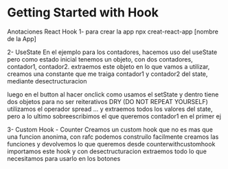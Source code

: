 # Getting Started with Hook 

Anotaciones React Hook 
1- para crear la app npx creat-react-app [nombre de la App]


2- UseState
En el ejemplo para los contadores, hacemos uso del useState
pero como estado inicial tenemos un objeto, con dos contadores,
contador1, contador2. 
extraemos este objeto en lo que vamos a utilizar,
creamos una constante que me traiga contador1 y contador2
del state, mediante desectructuracion

luego en el button al hacer onclick como usamos el setState
y dentro tiene dos objetos para no ser reiterativos DRY
(DO NOT REPEAT YOURSELF) utilizamos el operador spread ...
y extraemos todos los valores del state, pero a lo ultimo sobreescribimos el que queremos contador1 en el primer ej

3- Custom Hook - Counter
Creamos un custom hook que no es mas que una funcion anonima, con rafc podemos construilo facilmente
creamos las funciones y devolvemos lo que queremos 
desde counterwithcustomhook importamos este hook y con desectructuracion extraemos todo lo que necesitamos
para usarlo en los botones